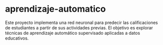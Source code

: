# aprendizaje-automatico
Este proyecto implementa una red neuronal para predecir las calificaciones de estudiantes a partir de sus actividades previas. El objetivo es explorar técnicas de aprendizaje automático supervisado aplicadas a datos educativos.
